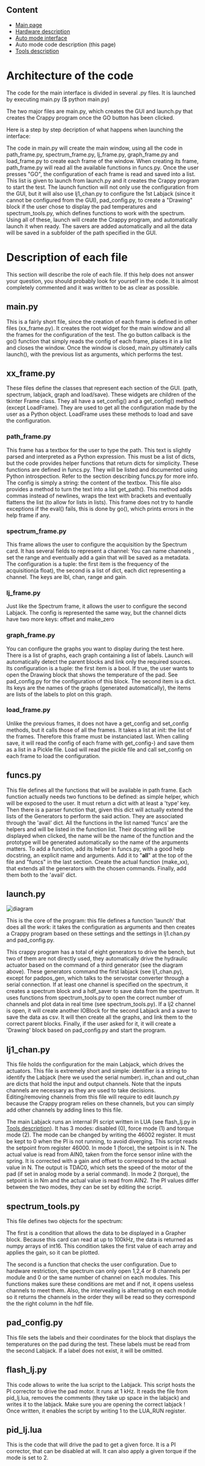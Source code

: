 Content
-------

* [Main page](help.html)
* [Hardware description](hardware.html)
* [Auto mode interface](interface.html)
* Auto mode code description (this page)
* [Tools description](tools.html)

Architecture of the code
========================

The code for the main interface is divided in several .py files.
It is launched by executing main.py ($ python main.py)

The two major files are main.py, which creates the GUI and launch.py
that creates the Crappy program once the GO button has been clicked.

Here is a step by step decription of what happens when launching the interface:

The code in main.py will create the main window, using all the code in
path_frame.py, spectrum_frame.py, lj_frame.py, graph_frame.py and load_frame.py
to create each frame of the window. When creating its frame, path_frame.py
will read all the available functions in funcs.py. Once the user presses "GO",
the configuration of each frame is read and saved into a list. This list is
given to launch from launch.py and it creates the Crappy program to start
the test. The launch function will not only use the configuration from the
GUI, but it will also use lj1_chan.py to configure the 1st Labjack (since it
cannot be configured from the GUI), pad_config.py, to create a "Drawing" block
if the user chose to display the pad temperatures and spectrum_tools.py,
which defines functions to work with the spectrum. Using all of these,
launch will create the Crappy program, and automatically launch it when ready.
The savers are added automatically and all the data will be saved in a
subfolder of the path specified in the GUI.

Description of each file
========================

This section will describe the role of each file. If this help does not answer
your question, you should probably look for yourself in the code. It is almost
completely commented and it was written to be as clear as possible.

main.py
-------
This is a fairly short file, since the creation of each frame is defined in
other files (xx_frame.py). It creates the root widget for the main window and
all the frames for the configuration of the test. The go button callback is
the go() function that simply reads the config of each frame, places it in
a list and closes the window. Once the window is closed, main.py ultimately
calls launch(), with the previous list as arguments, which performs the test.

xx_frame.py
-----------
These files define the classes that represent each section of the GUI.
(path, spectrum, labjack, graph and load/save). These widgets are children of
the tkinter Frame class. They all have a set_config() and a get_config()
method (except LoadFrame). They are used to get all the configuration made
by the user as a Python object. LoadFrame uses these methods to load and save
the configuration.

### path_frame.py
This frame has a textbox for the user to type the path. This text is
slightly parsed and interpreted as a Python expression. This must be
a list of dicts, but the code provides helper functions that return dicts
for simplicity. These functions are defined in funcs.py. They will be listed
and documented using Python introspection. Refer to the section describing
funcs.py for more info. The config is simply a string: the content of the
textbox. This file also provides a method to turn the text into a list
get_path(). This method adds commas instead of newlines, wraps the text with
brackets and eventually flattens the list (to allow for lists in lists).
This frame does not try to handle exceptions if the eval() fails, this is done
by go(), which prints errors in the help frame if any.

### spectrum_frame.py
This frame allows the user to configure the acquisition by the Spectrum
card. It has several fields to represent a channel: You can name channels
, set the range and eventually add a gain that will be saved as a metadata.
The configuration is a tuple: the first item is the frequency of the
acquisition(a float), the second is a list of dict, each dict
representing a channel. The keys are lbl, chan, range and gain.

### lj_frame.py
Just like the Spectrum frame, it allows the user to configure the second
Labjack. The config is represented the same way, but the channel dicts have
two more keys: offset and make_zero

### graph_frame.py
You can configure the graphs you want to display during the test here.
There is a list of graphs, each graph containing a list of labels. Launch
will automatically detect the parent blocks and link only the required sources.
Its configuration is a tuple: the first item is a bool. If true, the user wants
to open the Drawing block that shows the temperature of the pad. See
pad_config.py for the configuration of this block. The second item is a dict.
Its keys are the names of the graphs (generated automatically), the items are
lists of the labels to plot on this graph.

### load_frame.py
Unlike the previous frames, it does not have a get_config and set_config
methods, but it calls those of all the frames. It takes a list at init: the
list of the frames. Therefore this frame must be instanciated last.
When calling save, it will read the config of each frame with get_config-)
and save them as a list in a Pickle file. Load will read the pickle file
and call set_config on each frame to load the configuration.

funcs.py
--------
This file defines all the functions that will be available in path frame.
Each function actually needs two functions to be defined: as simple helper,
which will be exposed to the user. It must return a dict with at least a
'type' key.  Then there is a parser function that, given this dict will
actually extend the lists of the Generators to perform the said action.
They are associated through the 'avail' dict. All the functions in the list
named 'funcs' are the helpers and will be listed in the function list.
Their docstring will be displayed when clicked, the name will be the name of
the function and the prototype will be generated automatically so the name
of the arguments matters.
To add a function, add its helper in funcs.py, with a good help docstring,
an explicit name and arguments. Add it to "__all__" at the top of the file
and "funcs" in the last section.
Create the actual function (make_xx), that extends all the generators with
the chosen commands. Finally, add them both to the 'avail' dict.

launch.py
---------
![diagram](img/diagram_low.png)

This is the core of the program: this file defines a function 'launch' that
does all the work: it takes the configuration as arguments and then creates
a Crappy program based on these settings and the settings in lj1.chan.py and
pad_config.py.

This crappy program has a total of eight generators to drive the bench, but
two of them are not directly used, they automatically drive the
hydraulic actuator based on the command of a third generator (see the diagram
above). These generators command the first labjack (see lj1_chan.py), except
for padpos_gen, which talks to the servostar converter through a serial
connection. If at least one channel is specified on the spectrum,
it creates a spectrum block and a hdf_saver to save data from the spectrum.
It uses functions from spectrum_tools.py to open the correct number of channels
and plot data in real time (see spectrum_tools.py).
If a lj2 channel is open, it will create another IOBlock for the second
Labjack and a saver to save the data as csv. It will then create all the
graphs, and link them to the correct parent blocks. Finally, if the user
asked for it, it will create a 'Drawing' block based on pad_config.py and
start the program.

lj1_chan.py
-----------
This file holds the configuration for the main Labjack, which drives the
actuators. This file is extremely short and simple: identifier is a string
to identify the Labjack (here we used the serial number). in_chan and out_chan
are dicts that hold the input and output channels. Note that the inputs
channels are necessary as they are used to take decisions. Editing/removing
channels from this file will require to edit launch.py because the Crappy
program relies on these channels, but you can simply add other channels
by adding lines to this file.

The main Labjack runs an internal PI script written in LUA (see flash_lj.py in
[Tools description](tools.html)). It has 3 modes: disabled (0), force mode (1)
and torque mode (2). The mode can be changed by writing the 46002 register.
It must be kept to 0 when the PI is not running, to avoid diverging.
This script reads the setpoint from register 46000.
In mode 1 (force), the setpoint is in N. The actual value is read from AIN0,
taken from the force sensor inline with the spring. It is corrected with
a gain and offset to correspond to the actual value in N.
The output is TDAC0, which sets the speed of the motor of the pad (if
set in analog mode by a serial command).
In mode 2 (torque), the setpoint is in Nm and the actual value is
read from AIN2. The PI values differ between the
two modes, they can be set by editing the script.

spectrum_tools.py
-----------------
This file defines two objects for the spectrum:

The first is a condition that allows the data to be displayed in a Grapher
block. Because this card can read at up to 100kHz, the data is returned as
numpy arrays of int16. This condition takes the first value of each array
and applies the gain, so it can be plotted.

The second is a function that checks the user configuration. Due to hardware
restriction, the spectrum can only open 1,2,4 or 8 channels per module and
0 or the same number of channel on each modules.  This functions makes
sure these conditions are met and if not, it opens useless channels
to meet them. Also, the intervealing is alternating on each module
so it returns the channels in the order they will
be read so they correspond the the right column in the hdf file.

pad_config.py
-------------
This file sets the labels and their coordinates for the block that displays
the temperatures on the pad during the test. These labels must be read from
the second Labjack. If a label does not exist, it will be omitted.

flash_lj.py
-----------
This code allows to write the lua script to the Labjack. This script hosts
the PI corrector to drive the pad motor. It runs at 1 kHz. It reads the
file from pid_lj.lua, removes the comments (they take up space in the labjack)
and writes it to the labjack. Make sure you are opening the correct labjack !
Once written, it enables the script by writing 1 to the LUA_RUN register.

pid_lj.lua
----------
This is the code that will drive the pad to get a given force.
It is a PI corrector, that can be disabled at will. It can also
apply a given torque if the mode is set to 2.
